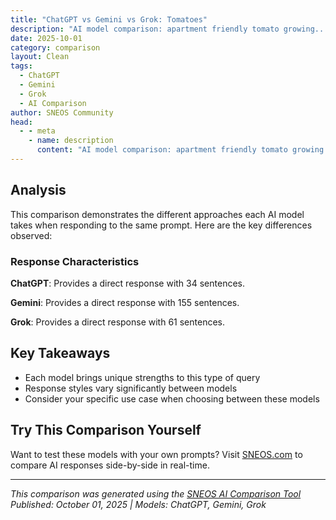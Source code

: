 ```yaml
---
title: "ChatGPT vs Gemini vs Grok: Tomatoes"
description: "AI model comparison: apartment friendly tomato growing..."
date: 2025-10-01
category: comparison
layout: Clean
tags:
  - ChatGPT
  - Gemini
  - Grok
  - AI Comparison
author: SNEOS Community
head:
  - - meta
    - name: description
      content: "AI model comparison: apartment friendly tomato growing..."
---
```


<ChatComparison
  title="ChatGPT vs Gemini vs Grok: Tomatoes"
  prompt="apartment friendly tomato growing"
  :responses='{
    "ChatGPT": "Growing tomatoes in an apartment is definitely possible and can be very rewarding! Here are some tips for apartment-friendly tomato growing:\n\n### 1. Choose the Right Tomato Variety\n- **Container-friendly varieties:** Choose determinate (bush) tomatoes or patio tomatoes, which are smaller and more compact.\n- **Compact or dwarf varieties:** Examples include cherry tomatoes, patio tomatoes, or varieties labeled as \u201Cbush\u201D or \u201Ccompact.\u201D\n\n### 2. Use Appropriate Containers\n- **Size:** Use a container that is at least 5 gallons (about 18-20 liters) to allow enough space for roots.\n- **Drainage:** Ensure the container has drainage holes to prevent waterlogged soil.\n- **Material:** Plastic, ceramic, or fabric grow bags work well.\n\n### 3. Soil and Planting\n- Use high-quality potting mix designed for vegetables, not garden soil.\n- Mix in some organic compost or slow-release fertilizer to provide nutrients.\n\n### 4. Light Requirements\n- Tomatoes need **6-8 hours of direct sunlight** each day.\n- Place the container on a sunny windowsill, balcony, or balcony rail.\n- If natural light is insufficient, consider using a grow light (LED grow lights are efficient).\n\n### 5. Watering\n- Keep the soil consistently moist but not soggy.\n- Water when the top inch of soil feels dry.\n- Ensure excess water drains out.\n\n### 6. Support\n- Use a small cage, stake, or trellis to support the plant as it grows.\n\n### 7. Temperature\n- Keep tomatoes in a warm spot, ideally between 65-85\u00B0F (18-29\u00B0C).\n- Avoid placing plants near drafts or cold windows in winter.\n\n### 8. Pollination\n- Indoors, pollination can be a challenge.\n- Gently shake the flowers or use a small brush to transfer pollen from flower to flower.\n- This helps fruit set.\n\n### 9. Fertilizing\n- Feed every 2-4 weeks with a balanced, water-soluble fertilizer formulated for tomatoes or vegetables.\n\n### 10. Pest Control\n- Keep an eye out for common pests like aphids or spider mites.\n- Wipe leaves with soapy water or use insecticidal soap if necessary.\n\n---\n\n### Summary\n\n| Step                 | Recommendation                            |\n|----------------------|-----------------------------------------|\n| Tomato variety       | Determinate (bush) or patio tomatoes    |\n| Container size        | \u2265 5 gallons with drainage holes          |\n| Soil                  | Potting mix \u002B compost/fertilizer          |\n| Light                 | 6-8 hours direct sunlight or grow lights |\n| Watering              | Consistently moist, not soggy             |\n| Support               | Small cage, stake, or trellis             |\n| Temperature           | 65-85\u00B0F (18-29\u00B0C)                        |\n| Pollination           | Shake flowers or use a small brush        |\n| Fertilizer            | Every 2-4 weeks, tomato-specific         |\n| Pest control          | Monitor and treat with insecticidal soap if needed |\n\nIf you want, I can also suggest specific tomato varieties or detailed care schedules!",
    "Gemini": "Okay, let\u0027s get you growing delicious tomatoes in your apartment! Here\u0027s a comprehensive guide to apartment-friendly tomato growing, covering everything from choosing the right variety to troubleshooting common issues:\n\n**1. Choosing the Right Variety:**\n\nThis is the MOST important step.  You need to select varieties that are designed for container growing and/or are determinate (bush) types.  Avoid large indeterminate (vining) types unless you have *significant* space and a robust trellis system.\n\n*   **Determinate (Bush) Varieties:** These grow to a certain size and then stop, producing all their fruit at once (or over a shorter period).  They\u0027re more compact and better suited for containers.\n    *   **Patio Tomato:** A classic, very compact, and prolific producer of small to medium-sized red tomatoes. Great for beginners.\n    *   **Roma:** A paste tomato, good for sauces and canning if you get enough of a harvest. Compact growth.\n    *   **Celebrity:**  A popular, early-producing, and relatively compact hybrid.  Produces medium-sized tomatoes.\n    *   **Bush Early Girl:** Similar to Early Girl, but a bush type.\n    *   **Tiny Tim:** Extremely small, cherry tomato plant. Perfect for a very small space.\n    *   **Totem:** Dwarf variety perfect for hanging baskets or small containers.\n*   **Indeterminate (Vining) Varieties (Only choose if you have space \u0026 plan to prune):** These continue to grow and produce fruit throughout the season.  They need significant support.  Choose *only* dwarf indeterminate varieties for apartments.\n    *   **Better Bush:** A bushier version of Better Boy, but still needs support.\n    *   **Dwarf Varieties:** These are indeterminate but bred to be much shorter and bushier than standard indeterminates.  Look for names like \u0022Dwarf Tasmanian Chocolate,\u0022 \u0022Dwarf Mr. Stripey,\u0022 or other \u0022Dwarf\u0022 varieties. *These are your best bet for flavor and interesting varieties.* They still need support, but less than a full-sized indeterminate.\n    *   **Cherry Tomatoes:** Cherry tomatoes are often more forgiving in containers, but many are indeterminate.  Look for determinate cherry varieties (like \u0022Tiny Tim\u0022) or be prepared to prune and support an indeterminate one.  \u0022Sweet 100\u0022 is a popular cherry, but it\u0027s a vigorous indeterminate.\n    *   **Tumbler:**  A trailing variety specifically bred for hanging baskets.  Cherry tomatoes.\n\n**Where to Buy Seeds/Starts:**\n\n*   **Online Seed Companies:** Baker Creek Heirloom Seeds, Johnny\u0027s Selected Seeds, Territorial Seed Company, Burpee, Park Seed.  (Read reviews of each company.)\n*   **Local Nurseries:**  A great place to get advice and often has locally adapted varieties.\n*   **Big Box Stores:**  Can be okay, but the selection is often limited and the quality can vary.\n\n**2. Essential Supplies:**\n\n*   **Containers:**\n    *   **Size:**  For determinate varieties, a 5-gallon (minimum) pot is good.  For dwarf indeterminate varieties, 7-10 gallons is better.  Larger is always better, as it provides more root space and helps retain moisture.\n    *   **Material:** Plastic, terracotta, fabric pots (grow bags).  Plastic retains moisture better. Terracotta dries out faster but is more breathable. Fabric pots allow for good drainage and air pruning of roots.\n    *   **Drainage:**  *Crucially important.*  Make sure your container has plenty of drainage holes.  Elevate the pot slightly to allow water to drain freely.\n*   **Potting Mix:**\n    *   **Don\u0027t use garden soil!**  It\u0027s too heavy and doesn\u0027t drain well in containers.\n    *   **Use a high-quality potting mix.**  Look for a mix that contains peat moss (or coco coir), perlite, and vermiculite.  Consider mixes specifically formulated for vegetables.\n*   **Tomato Cage or Stakes:**\n    *   Even determinate varieties benefit from some support, especially when loaded with fruit.\n    *   Indeterminate varieties *require* a strong cage or staking system.\n    *   Choose a cage that is tall enough for the mature size of the plant.\n*   **Fertilizer:**\n    *   **Slow-release fertilizer:** Mix into the potting mix at planting time.\n    *   **Liquid fertilizer:** Use every 2-3 weeks during the growing season.  Tomato-specific fertilizers are best, or a balanced fertilizer (like 10-10-10) will work.\n*   **Watering Can or Hose:**  Something to water with!\n*   **Pruning Shears or Scissors:**  For removing suckers (especially on indeterminate varieties).\n*   **Optional:**\n    *   **Grow Lights:** If you don\u0027t have enough natural light.\n    *   **Seed Starting Supplies:** If you want to start your own seeds indoors (seed trays, humidity dome, heat mat).\n    *   **pH Meter:** To check the pH of your soil (tomatoes prefer slightly acidic soil, around 6.0-6.8).\n    *   **Mulch:**  To help retain moisture and suppress weeds.\n\n**3. Light, Temperature, and Location:**\n\n*   **Light:** Tomatoes need at least 6-8 hours of direct sunlight per day. This is often the biggest challenge in an apartment.\n    *   **South-facing window:** The best option if you have one.\n    *   **East or West-facing window:** May work, but you might need to supplement with grow lights.\n    *   **Grow Lights:** If you don\u0027t have enough natural light, invest in a good set of grow lights.  LED grow lights are energy-efficient and effective.  Position them close to the plants (a few inches away). Use a timer to provide 14-16 hours of light per day.\n*   **Temperature:** Tomatoes prefer temperatures between 65-85\u00B0F (18-29\u00B0C). Avoid placing plants near drafts or heating/cooling vents.\n*   **Location:** Choose a spot that is protected from strong winds. Balconies are often good, but be aware of wind.\n\n**4. Planting:**\n\n*   **Starting Seeds Indoors (Optional):**\n    *   Start seeds 6-8 weeks before the last expected frost.\n    *   Use seed starting mix.\n    *   Keep the soil moist and warm.\n    *   Provide plenty of light.\n    *   Harden off seedlings before transplanting them outdoors.\n*   **Transplanting:**\n    *   Dig a hole that is large enough to accommodate the root ball.\n    *   Gently remove the tomato plant from its container.\n    *   If the plant is leggy (tall and spindly), you can plant it deeper, burying the stem up to the first set of leaves.  This will encourage more root growth.\n    *   Add some slow-release fertilizer to the hole.\n    *   Backfill with potting mix and gently firm the soil.\n    *   Water thoroughly.\n    *   Add a tomato cage or stake.\n\n**5. Watering and Fertilizing:**\n\n*   **Watering:**\n    *   Water deeply and regularly, especially during hot weather.\n    *   Check the soil moisture by sticking your finger into the soil.  Water when the top inch or two of soil is dry.\n    *   Avoid overwatering, which can lead to root rot.\n    *   Water in the morning so the leaves have time to dry before nightfall, reducing the risk of fungal diseases.\n*   **Fertilizing:**\n    *   Use a liquid fertilizer every 2-3 weeks.\n    *   Follow the instructions on the fertilizer label.\n    *   Avoid over-fertilizing, which can burn the plants.\n\n**6. Pruning (Especially for Indeterminate Varieties):**\n\n*   **Suckers:**  Remove the suckers that grow in the \u0022armpit\u0022 between the main stem and the branches.  Pinch them off when they are small.  This directs the plant\u0027s energy into fruit production.\n*   **Lower Leaves:**  Remove yellowing or dead leaves near the bottom of the plant to improve air circulation and prevent disease.\n*   **Topping:**  If your plant is getting too tall, you can \u0022top\u0022 it by cutting off the top of the main stem.  This will encourage the plant to put more energy into producing fruit.\n\n**7. Pollination:**\n\n*   Tomatoes are self-pollinating, but they often need a little help.\n*   **Shake the plant gently** every day or two to release pollen.\n*   **Use a small brush** to transfer pollen from one flower to another.\n*   **A fan** can also help to circulate air and pollinate the flowers.\n\n**8. Common Problems and Solutions:**\n\n*   **Blossom End Rot:**  Caused by calcium deficiency.  Ensure consistent watering and add calcium to the soil (bone meal or crushed eggshells).  Foliar sprays with calcium can also help.\n*   **Leaf Spot Diseases (Early Blight, Septoria Leaf Spot):**  Fungal diseases.  Improve air circulation, avoid overhead watering, and use a fungicide if necessary. Remove infected leaves promptly.\n*   **Aphids:**  Small, soft-bodied insects that suck sap from plants.  Wash them off with a strong stream of water, use insecticidal soap, or introduce ladybugs.\n*   **Whiteflies:**  Small, white, flying insects.  Similar control methods to aphids.\n*   **Spider Mites:**  Tiny pests that create webs on plants.  Increase humidity, wash plants with water, or use insecticidal soap.\n*   **Lack of Fruit Set:**  Can be caused by temperature extremes, poor pollination, or lack of nutrients.  Ensure adequate pollination, fertilize properly, and protect plants from extreme temperatures.\n*   **Leggy Growth (Tall and Spindly):**  Not enough light.  Provide more light or move the plant to a sunnier location.\n\n**9. Harvesting:**\n\n*   Tomatoes are ready to harvest when they are fully colored and slightly soft to the touch.\n*   Gently twist or cut the tomato from the vine.\n\n**Tips for Success:**\n\n*   **Start small:**  Don\u0027t try to grow too many plants at once.\n*   **Choose the right varieties:**  As mentioned before, this is crucial.\n*   **Provide adequate light:**  This is often the biggest challenge in an apartment.\n*   **Water consistently:**  Don\u0027t let the soil dry out completely.\n*   **Fertilize regularly:**  Tomatoes are heavy feeders.\n*   **Prune as needed:**  Especially for indeterminate varieties.\n*   **Monitor for pests and diseases:**  Take action quickly to prevent problems from spreading.\n*   **Be patient:**  Growing tomatoes takes time and effort.\n*   **Enjoy the process!**  There\u0027s nothing quite like the taste of a homegrown tomato.\n\n**Troubleshooting Questions to Ask Yourself:**\n\n*   **Am I providing enough light?** (Measure with a light meter app if unsure)\n*   **Am I watering correctly?** (Not too much, not too little)\n*   **Am I fertilizing enough?** (But not *too* much!)\n*   **Is the pot big enough for the variety I\u0027m growing?**\n*   **Is the plant getting adequate air circulation?**\n*   **What\u0027s the temperature like where the plant is located?** (Too hot, too cold?)\n*   **Is the soil pH correct?** (Test if you suspect a nutrient issue)\n*   **Have I identified the specific pest or disease correctly?** (Essential for effective treatment)\n\nWith a little planning and care, you can enjoy fresh, delicious tomatoes even in a small apartment!  Good luck!\n",
    "Grok": "Growing tomatoes in an apartment is absolutely possible, even if you don\u2019t have a lot of space or access to an outdoor garden. Tomatoes are versatile and can thrive indoors or on a small balcony with the right conditions. Here\u2019s a guide to apartment-friendly tomato growing:\n\n---\n\n### 1. Choose the Right Tomato Variety\nSome tomato varieties are more suited to small spaces and container gardening. Look for:\n- **Determinate varieties**: These are bushy, compact plants that grow to a certain height and stop (perfect for limited space). Examples include \u0027Tiny Tim,\u0027 \u0027Patio Princess,\u0027 or \u0027Bush Early Girl.\u0027\n- **Cherry or grape tomatoes**: These produce smaller fruits and are often easier to manage in confined spaces. Varieties like \u0027Sweet 100\u0027 or \u0027Sun Gold\u0027 work well.\n- **Dwarf varieties**: Specifically bred for small spaces, like \u0027Micro Tom,\u0027 which grows only 6-8 inches tall.\n\n---\n\n### 2. Select a Suitable Container\n- Use pots or containers with good drainage holes to prevent root rot. A 5-gallon pot (or larger) is ideal for most tomato plants, though smaller varieties can thrive in 1-2 gallon pots.\n- Self-watering pots are a great option for apartments since they reduce the need for frequent watering.\n- If space is tight, consider hanging baskets or wall planters for smaller varieties.\n\n---\n\n### 3. Location and Light\nTomatoes need **6-8 hours of direct sunlight** daily to grow and produce fruit.\n- **Indoor growing**: Place your pots near a south-facing window with plenty of sunlight. If natural light is insufficient (especially in winter), invest in a grow light (full-spectrum LED grow lights are affordable and effective).\n- **Outdoor growing**: If you have a balcony, patio, or windowsill, place your plants there. Make sure the spot is sheltered from strong winds.\n\n---\n\n### 4. Soil and Nutrients\n- Use a high-quality potting mix designed for vegetables or containers. Avoid regular garden soil, as it can compact and may harbor pests or diseases.\n- Mix in compost or slow-release fertilizer to provide nutrients. Tomatoes are heavy feeders, so you\u2019ll need to fertilize regularly (every 2-3 weeks) with a balanced liquid fertilizer (look for something like 10-10-10 or a tomato-specific formula).\n\n---\n\n### 5. Watering\n- Keep the soil consistently moist but not waterlogged. Water when the top inch of soil feels dry to the touch.\n- Be careful not to let water sit in saucers under the pots, as this can lead to root rot.\n- In an apartment, place a tray or mat under the pots to catch drips and protect your floors or furniture.\n\n---\n\n### 6. Support for Plants\n- Even smaller tomato plants may need support as they grow. Use a small cage, stake, or trellis to keep the plant upright, especially when it starts bearing fruit.\n- For hanging baskets, ensure the plant doesn\u2019t become too top-heavy.\n\n---\n\n### 7. Temperature and Humidity\n- Tomatoes prefer temperatures between **65-85\u00B0F (18-29\u00B0C)**. Avoid placing plants near drafty windows or heating vents that could stress them.\n- Maintain moderate humidity. If indoor air is very dry (common in apartments during winter), consider placing a tray of water near the plants or using a small humidifier.\n\n---\n\n### 8. Pollination\nTomatoes are self-pollinating, but indoors, they may need a little help since there\u2019s no wind or insects to move pollen.\n- Gently shake the plant or tap the flowers to release pollen.\n- Alternatively, use a small brush or cotton swab to transfer pollen between flowers.\n\n---\n\n### 9. Pest and Disease Management\n- Indoors, pests like aphids, spider mites, or whiteflies can still be a problem. Inspect plants regularly and treat infestations with neem oil or insecticidal soap.\n- Prevent fungal issues by ensuring good air circulation and avoiding overwatering.\n- Remove any yellowing or diseased leaves promptly to keep the plant healthy.\n\n---\n\n### 10. Harvesting\n- Harvest tomatoes when they are fully ripe for the best flavor. Most varieties will start producing fruit 60-80 days after planting (check the seed packet or plant tag for specifics).\n- Regular harvesting encourages the plant to produce more fruit.\n\n---\n\n### Bonus Tips for Apartment Growing\n- **Start from seeds or seedlings**: Seeds are cheaper and give you more variety options, but they take longer. Seedlings (available at nurseries or garden centers) offer a head start.\n- **Timing**: If growing indoors with grow lights, you can start anytime. Otherwise, begin in late winter or early spring to align with the growing season.\n- **Space-saving ideas**: Use tiered plant stands or shelves to grow multiple plants vertically if floor space is limited.\n- **Companion planting**: Grow basil or marigolds in the same or nearby pots to deter pests and save space.\n\n---\n\n### What You\u2019ll Need (Basic Supplies)\n- Tomato seeds or seedlings\n- Containers/pots with drainage holes\n- Potting soil\n- Fertilizer (balanced or tomato-specific)\n- Stakes or small cages for support\n- Grow light (if indoors with insufficient natural light)\n- Watering can or spray bottle\n\n---\n\nWith proper care, you can enjoy fresh, homegrown tomatoes even in a small apartment. Start with one or two plants to get the hang of it, and soon you\u2019ll have a mini tomato garden thriving in your space! Let me know if you have specific questions or need help troubleshooting."
  }'
  published-date="18:02"
/>

## Analysis

This comparison demonstrates the different approaches each AI model takes when responding to the same prompt. Here are the key differences observed:

### Response Characteristics

**ChatGPT**: Provides a direct response with 34 sentences. 

**Gemini**: Provides a direct response with 155 sentences. 

**Grok**: Provides a direct response with 61 sentences. 

## Key Takeaways

- Each model brings unique strengths to this type of query
- Response styles vary significantly between models
- Consider your specific use case when choosing between these models

## Try This Comparison Yourself

Want to test these models with your own prompts? Visit [SNEOS.com](https://sneos.com) to compare AI responses side-by-side in real-time.

---

*This comparison was generated using the [SNEOS AI Comparison Tool](https://sneos.com)*
*Published: October 01, 2025 | Models: ChatGPT, Gemini, Grok*
